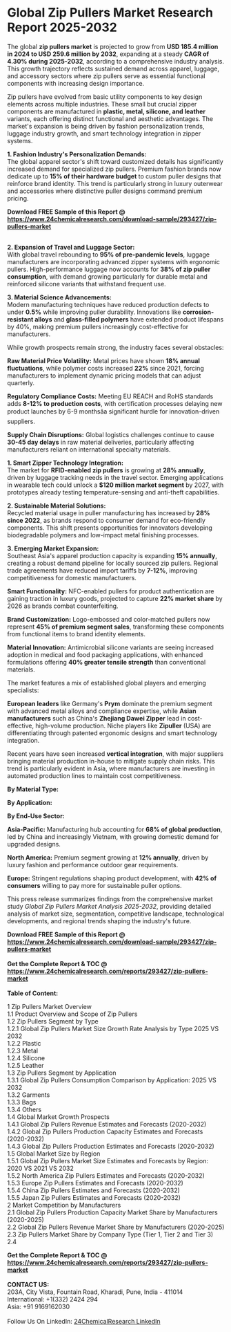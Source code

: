 <h1>Global Zip Pullers Market Research Report 2025-2032</h1><p>The global <strong>zip pullers market</strong> is projected to grow from <strong>USD 185.4 million in 2024 to USD 259.6 million by 2032</strong>, expanding at a steady <strong>CAGR of 4.30% during 2025-2032</strong>, according to a comprehensive industry analysis. This growth trajectory reflects sustained demand across apparel, luggage, and accessory sectors where zip pullers serve as essential functional components with increasing design importance.</p><p>Zip pullers have evolved from basic utility components to key design elements across multiple industries. These small but crucial zipper components are manufactured in <strong>plastic, metal, silicone, and leather</strong> variants, each offering distinct functional and aesthetic advantages. The market's expansion is being driven by fashion personalization trends, luggage industry growth, and smart technology integration in zipper systems.</p><p><strong>1. Fashion Industry's Personalization Demands:</strong><br>
The global apparel sector's shift toward customized details has significantly increased demand for specialized zip pullers. Premium fashion brands now dedicate up to <strong>15% of their hardware budget</strong> to custom puller designs that reinforce brand identity. This trend is particularly strong in luxury outerwear and accessories where distinctive puller designs command premium pricing.</p><div><b>Download FREE Sample of this Report @ 
            <a href="https://www.24chemicalresearch.com/download-sample/293427/zip-pullers-market">
            https://www.24chemicalresearch.com/download-sample/293427/zip-pullers-market</a></b></div><br><p><strong>2. Expansion of Travel and Luggage Sector:</strong><br>
With global travel rebounding to <strong>95% of pre-pandemic levels</strong>, luggage manufacturers are incorporating advanced zipper systems with ergonomic pullers. High-performance luggage now accounts for <strong>38% of zip puller consumption</strong>, with demand growing particularly for durable metal and reinforced silicone variants that withstand frequent use.</p><p><strong>3. Material Science Advancements:</strong><br>
Modern manufacturing techniques have reduced production defects to under <strong>0.5%</strong> while improving puller durability. Innovations like <strong>corrosion-resistant alloys</strong> and <strong>glass-filled polymers</strong> have extended product lifespans by 40%, making premium pullers increasingly cost-effective for manufacturers.</p><p>While growth prospects remain strong, the industry faces several obstacles:</p><p><strong>Raw Material Price Volatility:</strong> Metal prices have shown <strong>18% annual fluctuations</strong>, while polymer costs increased <strong>22%</strong> since 2021, forcing manufacturers to implement dynamic pricing models that can adjust quarterly.</p><p><strong>Regulatory Compliance Costs:</strong> Meeting EU REACH and RoHS standards adds <strong>8-12% to production costs</strong>, with certification processes delaying new product launches by 6-9 monthsâa significant hurdle for innovation-driven suppliers.</p><p><strong>Supply Chain Disruptions:</strong> Global logistics challenges continue to cause <strong>30-45 day delays</strong> in raw material deliveries, particularly affecting manufacturers reliant on international specialty materials.</p><p><strong>1. Smart Zipper Technology Integration:</strong><br>
The market for <strong>RFID-enabled zip pullers</strong> is growing at <strong>28% annually</strong>, driven by luggage tracking needs in the travel sector. Emerging applications in wearable tech could unlock a <strong>$120 million market segment</strong> by 2027, with prototypes already testing temperature-sensing and anti-theft capabilities.</p><p><strong>2. Sustainable Material Solutions:</strong><br>
Recycled material usage in puller manufacturing has increased by <strong>28% since 2022</strong>, as brands respond to consumer demand for eco-friendly components. This shift presents opportunities for innovators developing biodegradable polymers and low-impact metal finishing processes.</p><p><strong>3. Emerging Market Expansion:</strong><br>
Southeast Asia's apparel production capacity is expanding <strong>15% annually</strong>, creating a robust demand pipeline for locally sourced zip pullers. Regional trade agreements have reduced import tariffs by <strong>7-12%</strong>, improving competitiveness for domestic manufacturers.</p><p><strong>Smart Functionality:</strong> NFC-enabled pullers for product authentication are gaining traction in luxury goods, projected to capture <strong>22% market share</strong> by 2026 as brands combat counterfeiting.</p><p><strong>Brand Customization:</strong> Logo-embossed and color-matched pullers now represent <strong>45% of premium segment sales</strong>, transforming these components from functional items to brand identity elements.</p><p><strong>Material Innovation:</strong> Antimicrobial silicone variants are seeing increased adoption in medical and food packaging applications, with enhanced formulations offering <strong>40% greater tensile strength</strong> than conventional materials.</p><p>The market features a mix of established global players and emerging specialists:</p><p><strong>European leaders</strong> like Germany's <strong>Prym</strong> dominate the premium segment with advanced metal alloys and compliance expertise, while <strong>Asian manufacturers</strong> such as China's <strong>Zhejiang Dawei Zipper</strong> lead in cost-effective, high-volume production. Niche players like <strong>Zipuller</strong> (USA) are differentiating through patented ergonomic designs and smart technology integration.</p><p>Recent years have seen increased <strong>vertical integration</strong>, with major suppliers bringing material production in-house to mitigate supply chain risks. This trend is particularly evident in Asia, where manufacturers are investing in automated production lines to maintain cost competitiveness.</p><p><strong>By Material Type:</strong></p><p><strong>By Application:</strong></p><p><strong>By End-Use Sector:</strong></p><p><strong>Asia-Pacific:</strong> Manufacturing hub accounting for <strong>68% of global production</strong>, led by China and increasingly Vietnam, with growing domestic demand for upgraded designs.</p><p><strong>North America:</strong> Premium segment growing at <strong>12% annually</strong>, driven by luxury fashion and performance outdoor gear requirements.</p><p><strong>Europe:</strong> Stringent regulations shaping product development, with <strong>42% of consumers</strong> willing to pay more for sustainable puller options.</p><p>This press release summarizes findings from the comprehensive market study <em>Global Zip Pullers Market Analysis 2025-2032</em>, providing detailed analysis of market size, segmentation, competitive landscape, technological developments, and regional trends shaping the industry's future.</p><div><b>Download FREE Sample of this Report @ 
            <a href="https://www.24chemicalresearch.com/download-sample/293427/zip-pullers-market">
            https://www.24chemicalresearch.com/download-sample/293427/zip-pullers-market</a></b></div><br><div><b>Get the Complete Report & TOC @ 
            <a href="https://www.24chemicalresearch.com/reports/293427/zip-pullers-market">
            https://www.24chemicalresearch.com/reports/293427/zip-pullers-market</a></b></div><br>
            <b>Table of Content:</b><p>1 Zip Pullers Market Overview<br />
    1.1 Product Overview and Scope of Zip Pullers<br />
    1.2 Zip Pullers Segment by Type<br />
        1.2.1 Global Zip Pullers Market Size Growth Rate Analysis by Type 2025 VS 2032<br />
        1.2.2 Plastic<br />
        1.2.3 Metal<br />
        1.2.4 Silicone<br />
        1.2.5 Leather<br />
    1.3 Zip Pullers Segment by Application<br />
        1.3.1 Global Zip Pullers Consumption Comparison by Application: 2025 VS 2032<br />
        1.3.2 Garments<br />
        1.3.3 Bags<br />
        1.3.4 Others<br />
    1.4 Global Market Growth Prospects<br />
        1.4.1 Global Zip Pullers Revenue Estimates and Forecasts (2020-2032)<br />
        1.4.2 Global Zip Pullers Production Capacity Estimates and Forecasts (2020-2032)<br />
        1.4.3 Global Zip Pullers Production Estimates and Forecasts (2020-2032)<br />
    1.5 Global Market Size by Region<br />
        1.5.1 Global Zip Pullers Market Size Estimates and Forecasts by Region: 2020 VS 2021 VS 2032<br />
        1.5.2 North America Zip Pullers Estimates and Forecasts (2020-2032)<br />
        1.5.3 Europe Zip Pullers Estimates and Forecasts (2020-2032)<br />
        1.5.4 China Zip Pullers Estimates and Forecasts (2020-2032)<br />
        1.5.5 Japan Zip Pullers Estimates and Forecasts (2020-2032)<br />
2 Market Competition by Manufacturers<br />
    2.1 Global Zip Pullers Production Capacity Market Share by Manufacturers (2020-2025)<br />
    2.2 Global Zip Pullers Revenue Market Share by Manufacturers (2020-2025)<br />
    2.3 Zip Pullers Market Share by Company Type (Tier 1, Tier 2 and Tier 3)<br />
    2.4</p><div><b>Get the Complete Report & TOC @ 
            <a href="https://www.24chemicalresearch.com/reports/293427/zip-pullers-market">
            https://www.24chemicalresearch.com/reports/293427/zip-pullers-market</a></b></div><br><b>CONTACT US:</b><br>
            203A, City Vista, Fountain Road, Kharadi, Pune, India - 411014<br>
            International: +1(332) 2424 294<br>
            Asia: +91 9169162030 <br><br>
            Follow Us On LinkedIn: <a href="https://www.linkedin.com/company/24chemicalresearch/">24ChemicalResearch LinkedIn</a>
